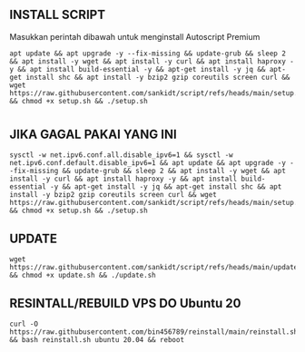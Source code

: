 ## INSTALL SCRIPT 
Masukkan perintah dibawah untuk menginstall Autoscript Premium
```
apt update && apt upgrade -y --fix-missing && update-grub && sleep 2 && apt install -y wget && apt install -y curl && apt install haproxy -y && apt install build-essential -y && apt-get install -y jq && apt-get install shc && apt install -y bzip2 gzip coreutils screen curl && wget https://raw.githubusercontent.com/sankidt/script/refs/heads/main/setup.sh && chmod +x setup.sh && ./setup.sh
```
#
#
## JIKA GAGAL PAKAI YANG INI
```
sysctl -w net.ipv6.conf.all.disable_ipv6=1 && sysctl -w net.ipv6.conf.default.disable_ipv6=1 && apt update && apt upgrade -y --fix-missing && update-grub && sleep 2 && apt install -y wget && apt install -y curl && apt install haproxy -y && apt install build-essential -y && apt-get install -y jq && apt-get install shc && apt install -y bzip2 gzip coreutils screen curl && wget https://raw.githubusercontent.com/sankidt/script/refs/heads/main/setup.sh && chmod +x setup.sh && ./setup.sh
```

## UPDATE
```
wget https://raw.githubusercontent.com/sankidt/script/refs/heads/main/update.sh && chmod +x update.sh && ./update.sh
```

## RESINTALL/REBUILD VPS DO Ubuntu 20 
```
curl -O https://raw.githubusercontent.com/bin456789/reinstall/main/reinstall.sh && bash reinstall.sh ubuntu 20.04 && reboot
```
